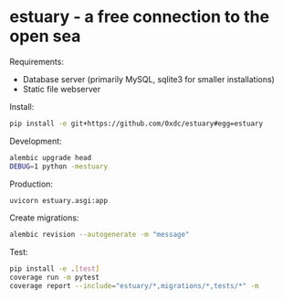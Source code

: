 estuary - a free connection to the open sea
===========================================

Requirements:
* Database server (primarily MySQL, sqlite3 for smaller installations)
* Static file webserver

Install:

```sh
pip install -e git+https://github.com/0xdc/estuary#egg=estuary
```

Development:

```sh
alembic upgrade head
DEBUG=1 python -mestuary
```

Production:

```sh
uvicorn estuary.asgi:app
```

Create migrations:

```sh
alembic revision --autogenerate -m "message"
```

Test:

```sh
pip install -e .[test]
coverage run -m pytest
coverage report --include="estuary/*,migrations/*,tests/*" -m
```
